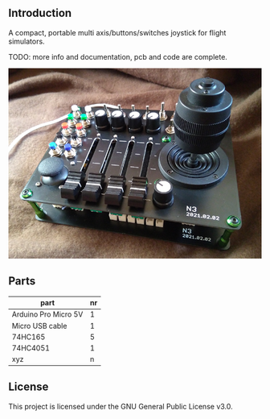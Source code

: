 ## Introduction

A compact, portable multi axis/buttons/switches joystick for flight simulators.

TODO: more info and documentation, pcb and code are complete.

![top](top.png?raw=true "overview")

## Parts

| part | nr |
|------|-------------|
| Arduino Pro Micro 5V | 1 |
| Micro USB cable | 1 |
| 74HC165 | 5 |
| 74HC4051 | 1 |
| xyz | n |


## License
This project is licensed under the GNU General Public License v3.0.
